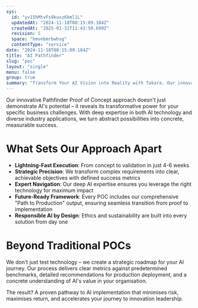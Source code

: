 ```yaml
---
sys:
  id: "yv15hMtvFs9kuxz6kml1L"
  updatedAt: "2024-11-18T08:15:09.184Z"
  createdAt: "2025-01-31T11:43:50.699Z"
  revision: 5
  space: "hmvebmrbwhsg"
  contentType: "service"
date: "2024-11-18T08:15:09.184Z"
title: "AI Pathfinder"
slug: "poc"
layout: "single"
menu: false
group: true
summary: "Transform Your AI Vision into Reality with Takara. Our innovative Pathfinder Proof of Concept approach doesn't just demonstrate AI's potential – it reveals its transformative power for your specific business challenges. With deep expertise in both AI technology and diverse industry applications, we turn abstract possibilities into concrete, measurable success.\n"
---
```


Our innovative Pathfinder Proof of Concept approach doesn&#39;t just demonstrate AI&#39;s potential – it reveals its transformative power for your specific business challenges. With deep expertise in both AI technology and diverse industry applications, we turn abstract possibilities into concrete, measurable success.

# What Sets Our Approach Apart

- **Lightning-Fast Execution**: From concept to validation in just 4-6 weeks
- **Strategic Precision**: We transform complex requirements into clear, achievable objectives with defined success metrics
- **Expert Navigation**: Our deep AI expertise ensures you leverage the right technology for maximum impact
- **Future-Ready Framework**: Every POC includes our comprehensive "Path to Production" output, ensuring seamless transition from proof to implementation
- **Responsible AI by Design**: Ethics and sustainability are built into every solution from day one

# Beyond Traditional POCs

We don&#39;t just test technology – we create a strategic roadmap for your AI journey. Our process delivers clear metrics against predetermined benchmarks, detailed recommendations for production deployment, and a concrete understanding of AI&#39;s value in your organisation.

The result? A proven pathway to AI implementation that minimises risk, maximises return, and accelerates your journey to innovation leadership.

